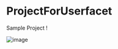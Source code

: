 # ProjectForUserfacet
Sample Project !


![image](https://user-images.githubusercontent.com/37971771/181700435-473ca3e8-2ff0-4c02-930f-a24cf02f8571.png)
